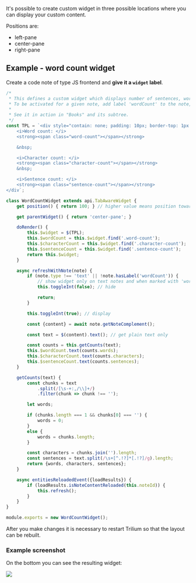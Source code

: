 It's possible to create custom widget in three possible locations where you can display your custom content.

Positions are:

*   left-pane
*   center-pane
*   right-pane

## Example - word count widget

Create a code note of type JS frontend and **give it a `widget` label**.

```javascript
/*
 * This defines a custom widget which displays number of sentences, words, and characters in a current text note.
 * To be activated for a given note, add label 'wordCount' to the note, you can also make it inheritable and thus activate it for the whole subtree.
 * 
 * See it in action in "Books" and its subtree.
 */
const TPL = `<div style="contain: none; padding: 10px; border-top: 1px solid var(--main-border-color);">
    <i>Word count: </i>
    <strong><span class="word-count"></span></strong>

    &nbsp;

    <i>Character count: </i>
    <strong><span class="character-count"></span></strong>
    &nbsp;

    <i>Sentence count: </i>
    <strong><span class="sentence-count"></span></strong>
</div`;

class WordCountWidget extends api.TabAwareWidget {
    get position() { return 100; } // higher value means position towards the bottom/right

    get parentWidget() { return 'center-pane'; }

    doRender() {
        this.$widget = $(TPL);
        this.$wordCount = this.$widget.find('.word-count');
        this.$characterCount = this.$widget.find('.character-count');
        this.$sentenceCount = this.$widget.find('.sentence-count');
        return this.$widget;
    }

    async refreshWithNote(note) {
        if (note.type !== 'text' || !note.hasLabel('wordCount')) { 
            // show widget only on text notes and when marked with 'wordCount' label
            this.toggleInt(false); // hide

            return;
        }

        this.toggleInt(true); // display

        const {content} = await note.getNoteComplement();

        const text = $(content).text(); // get plain text only

        const counts = this.getCounts(text);
        this.$wordCount.text(counts.words);
        this.$characterCount.text(counts.characters);
        this.$sentenceCount.text(counts.sentences);
    }

    getCounts(text) {
        const chunks = text
            .split(/[\s-+:,/\\]+/)
            .filter(chunk => chunk !== '');

        let words;

        if (chunks.length === 1 && chunks[0] === '') {
            words = 0;
        }
        else {
            words = chunks.length;
        }

        const characters = chunks.join('').length;
        const sentences = text.split(/\s+[^.!?]*[.!?]/g).length;
        return {words, characters, sentences};
    }

    async entitiesReloadedEvent({loadResults}) {
        if (loadResults.isNoteContentReloaded(this.noteId)) {
            this.refresh();
        }
    }
}

module.exports = new WordCountWidget();
```

After you make changes it is necessary to restart Trilium so that the layout can be rebuilt.

### Example screenshot

On the bottom you can see the resulting widget:

![](https://user-images.githubusercontent.com/617641/84592613-4a426e00-ae47-11ea-9d9f-fbe59ac976a1.png)
